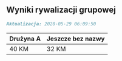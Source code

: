 ## Wyniki rywalizacji grupowej

```markdown
Aktualizacja: 2020-05-29 06:09:50
```

Drużyna A | Jeszcze bez nazwy
------------ | -------------
 40 KM | 32 KM
